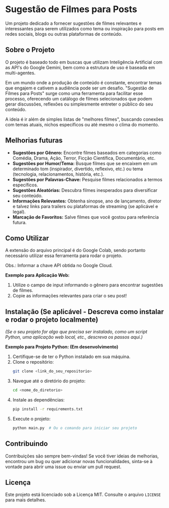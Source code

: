 # Sugestão de Filmes para Posts

Um projeto dedicado a fornecer sugestões de filmes relevantes e interessantes para serem utilizados como tema ou inspiração para posts em redes sociais, blogs ou outras plataformas de conteúdo.

## Sobre o Projeto

O projeto é baseado todo em buscas que utilizam Inteligência Artificial com as API's do Google Gemini, bem como a estrutura de uso é baseada em multi-agentes.

Em um mundo onde a produção de conteúdo é constante, encontrar temas que engajem e cativem a audiência pode ser um desafio. "Sugestão de Filmes para Posts" surge como uma ferramenta para facilitar esse processo, oferecendo um catálogo de filmes selecionados que podem gerar discussões, reflexões ou simplesmente entreter o público do seu conteúdo.

A ideia é ir além de simples listas de "melhores filmes", buscando conexões com temas atuais, nichos específicos ou até mesmo o clima do momento.

## Melhorias futuras 

* **Sugestões por Gênero:** Encontre filmes baseados em categorias como Comédia, Drama, Ação, Terror, Ficção Científica, Documentário, etc.
* **Sugestões por Humor/Tema:** Busque filmes que se encaixem em um determinado tom (inspirador, divertido, reflexivo, etc.) ou tema (tecnologia, relacionamentos, história, etc.).
* **Sugestões por Palavras-Chave:** Pesquise filmes relacionados a termos específicos.
* **Sugestões Aleatórias:** Descubra filmes inesperados para diversificar seu conteúdo.
* **Informações Relevantes:** Obtenha sinopse, ano de lançamento, diretor e talvez links para trailers ou plataformas de streaming (se aplicável e legal).
* **Marcação de Favoritos:** Salve filmes que você gostou para referência futura.

## Como Utilizar

A extensão do arquivo principal é do Google Colab, sendo portanto necessário utilizar essa ferramenta para rodar o projeto.

Obs.: Informar a chave API obtida no Google Cloud.

**Exemplo para Aplicação Web:**

1.  Utilize o campo de input informando o gênero para encontrar sugestões de filmes.
2.  Copie as informações relevantes para criar o seu post!

## Instalação (Se aplicável - Descreva como instalar e rodar o projeto localmente)

*(Se o seu projeto for algo que precisa ser instalado, como um script Python, uma aplicação web local, etc., descreva os passos aqui.)*

**Exemplo para Projeto Python: (Em desenvolvimento)**

1.  Certifique-se de ter o Python instalado em sua máquina.
2.  Clone o repositório:
    ```bash
    git clone <link_do_seu_repositorio>
    ```
3.  Navegue até o diretório do projeto:
    ```bash
    cd <nome_do_diretorio>
    ```
4.  Instale as dependências:
    ```bash
    pip install -r requirements.txt
    ```
5.  Execute o projeto:
    ```bash
    python main.py  # Ou o comando para iniciar seu projeto
    ```

## Contribuindo

Contribuições são sempre bem-vindas! Se você tiver ideias de melhorias, encontrou um bug ou quer adicionar novas funcionalidades, sinta-se à vontade para abrir uma issue ou enviar um pull request.

## Licença

Este projeto está licenciado sob a Licença MIT. Consulte o arquivo `LICENSE` para mais detalhes.
